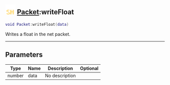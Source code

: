## <img src="../../.gitbook/assets/shared.png" width="32" height="32" /> [Packet](../packet/README.md):writeFloat

```lua
void Packet:writeFloat(data)
```

Writes a float in the net packet.

------
## Parameters

| Type   | Name | Description | Optional |
| ------ | ---- | ----------- | -------: |
| number | data | No description |  |

